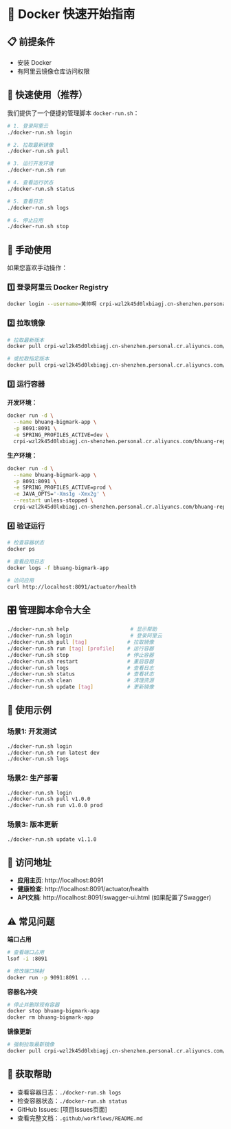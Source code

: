 # 🚀 Docker 快速开始指南

## 📋 前提条件

- 安装 Docker
- 有阿里云镜像仓库访问权限

## 🎯 快速使用（推荐）

我们提供了一个便捷的管理脚本 `docker-run.sh`：

```bash
# 1. 登录阿里云
./docker-run.sh login

# 2. 拉取最新镜像
./docker-run.sh pull

# 3. 运行开发环境
./docker-run.sh run

# 4. 查看运行状态
./docker-run.sh status

# 5. 查看日志
./docker-run.sh logs

# 6. 停止应用
./docker-run.sh stop
```

## 🔧 手动使用

如果您喜欢手动操作：

### 1️⃣ 登录阿里云 Docker Registry

```bash
docker login --username=黄帅啊 crpi-wzl2k45d0lxbiagj.cn-shenzhen.personal.cr.aliyuncs.com
```

### 2️⃣ 拉取镜像

```bash
# 拉取最新版本
docker pull crpi-wzl2k45d0lxbiagj.cn-shenzhen.personal.cr.aliyuncs.com/bhuang-repo/bhuang-bigmark:latest

# 或拉取指定版本
docker pull crpi-wzl2k45d0lxbiagj.cn-shenzhen.personal.cr.aliyuncs.com/bhuang-repo/bhuang-bigmark:v1.0.0
```

### 3️⃣ 运行容器

**开发环境：**
```bash
docker run -d \
  --name bhuang-bigmark-app \
  -p 8091:8091 \
  -e SPRING_PROFILES_ACTIVE=dev \
  crpi-wzl2k45d0lxbiagj.cn-shenzhen.personal.cr.aliyuncs.com/bhuang-repo/bhuang-bigmark:latest
```

**生产环境：**
```bash
docker run -d \
  --name bhuang-bigmark-app \
  -p 8091:8091 \
  -e SPRING_PROFILES_ACTIVE=prod \
  -e JAVA_OPTS='-Xms1g -Xmx2g' \
  --restart unless-stopped \
  crpi-wzl2k45d0lxbiagj.cn-shenzhen.personal.cr.aliyuncs.com/bhuang-repo/bhuang-bigmark:latest
```

### 4️⃣ 验证运行

```bash
# 检查容器状态
docker ps

# 查看应用日志
docker logs -f bhuang-bigmark-app

# 访问应用
curl http://localhost:8091/actuator/health
```

## 🎛️ 管理脚本命令大全

```bash
./docker-run.sh help                    # 显示帮助
./docker-run.sh login                   # 登录阿里云
./docker-run.sh pull [tag]             # 拉取镜像
./docker-run.sh run [tag] [profile]    # 运行容器
./docker-run.sh stop                   # 停止容器
./docker-run.sh restart                # 重启容器
./docker-run.sh logs                   # 查看日志
./docker-run.sh status                 # 查看状态
./docker-run.sh clean                  # 清理资源
./docker-run.sh update [tag]           # 更新镜像
```

## 🌟 使用示例

### 场景1: 开发测试
```bash
./docker-run.sh login
./docker-run.sh run latest dev
./docker-run.sh logs
```

### 场景2: 生产部署
```bash
./docker-run.sh login
./docker-run.sh pull v1.0.0
./docker-run.sh run v1.0.0 prod
```

### 场景3: 版本更新
```bash
./docker-run.sh update v1.1.0
```

## 🔗 访问地址

- **应用主页**: http://localhost:8091
- **健康检查**: http://localhost:8091/actuator/health
- **API文档**: http://localhost:8091/swagger-ui.html (如果配置了Swagger)

## ⚠️ 常见问题

**端口占用**
```bash
# 查看端口占用
lsof -i :8091

# 修改端口映射
docker run -p 9091:8091 ...
```

**容器名冲突**
```bash
# 停止并删除现有容器
docker stop bhuang-bigmark-app
docker rm bhuang-bigmark-app
```

**镜像更新**
```bash
# 强制拉取最新镜像
docker pull crpi-wzl2k45d0lxbiagj.cn-shenzhen.personal.cr.aliyuncs.com/bhuang-repo/bhuang-bigmark:latest --no-cache
```

## 🛟 获取帮助

- 查看容器日志：`./docker-run.sh logs`
- 检查容器状态：`./docker-run.sh status`
- GitHub Issues: [项目Issues页面]
- 查看完整文档：`.github/workflows/README.md`